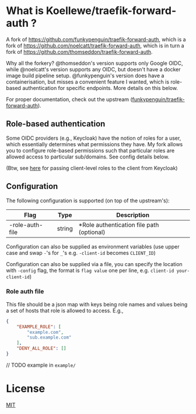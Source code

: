 # What is Koellewe/traefik-forward-auth ?

A fork of https://github.com/funkypenguin/traefik-forward-auth, which is a fork of https://github.com/noelcatt/traefik-forward-auth, which is in turn a fork of https://github.com/thomseddon/traefik-forward-auth.

Why all the forkery? @thomseddon's version supports only Google OIDC, while @noelcatt's version supports any OIDC, but doesn't have a docker image build pipeline setup. @funkypenguin's version does have a containerisation, but misses a convenient feature I wanted, which is role-based authentication for specific endpoints. More details on this below.

For proper documentation, check out the upstream ([funkypenguin/traefik-forward-auth](https://github.com/funkypenguin/traefik-forward-auth)).

## Role-based authentication

Some OIDC providers (e.g., Keycloak) have the notion of roles for a user, which essentially determines what permissions they have. My fork allows you to configure role-based permissions such that particular roles are allowed access to particular sub/domains. See config details below.

(Btw, see [here](https://stackoverflow.com/a/62359540/3900981) for passing client-level roles to the client from Keycloak)


## Configuration

The following configuration is supported (on top of the upstream's):


|Flag                   |Type  |Description|
|-----------------------|------|-----------|
|-role-auth-file|string|*Role authentication file path (optional)|

Configuration can also be supplied as environment variables (use upper case and swap `-`'s for `_`'s e.g. `-client-id` becomes `CLIENT_ID`)

Configuration can also be supplied via a file, you can specify the location with `-config` flag, the format is `flag value` one per line, e.g. `client-id your-client-id`)

### Role auth file

This file should be a json map with keys being role names and values being a set of hosts that role is allowed to access. E.g.,

```json
{
    "EXAMPLE_ROLE": [
        "example.com",
        "sub.example.com"
    ],
    "DENY_ALL_ROLE": []
}
```

// TODO example in `example/`

# License

[MIT](https://github.com/thomseddon/traefik-forward-auth/blob/master/LICENSE.md)
